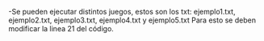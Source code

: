 
-Se pueden ejecutar distintos juegos, estos son los txt: ejemplo1.txt, ejemplo2.txt, ejemplo3.txt, ejemplo4.txt y ejemplo5.txt 
Para esto se deben modificar la linea 21 del código.
